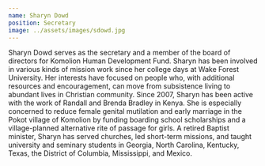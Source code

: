 ```yaml
---
name: Sharyn Dowd
position: Secretary
image: ../assets/images/sdowd.jpg
---
```

Sharyn Dowd serves as the secretary and a member of the board of
directors for Komolion Human Development Fund. Sharyn has been involved
in various kinds of mission work since her college days at Wake Forest
University. Her interests have focused on people who, with additional
resources and encouragement, can move from subsistence living to
abundant lives in Christian community. Since 2007, Sharyn has been
active with the work of Randall and Brenda Bradley in Kenya. She is
especially concerned to reduce female genital mutilation and early
marriage in the Pokot village of Komolion by funding boarding school
scholarships and a village-planned alternative rite of passage for
girls. A retired Baptist minister, Sharyn has served churches, led
short-term missions, and taught university and seminary students in
Georgia, North Carolina, Kentucky, Texas, the District of Columbia,
Mississippi, and Mexico.
